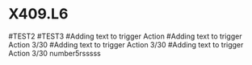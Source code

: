 # X409.L6

#TEST2
#TEST3
#Adding text to trigger Action
#Adding text to trigger Action 3/30
#Adding text to trigger Action 3/30
#Adding text to trigger Action 3/30 number5rsssss
